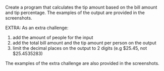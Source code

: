 
Create a program that calculates the tip amount based on the bill amount and tip percentage.
The examples of the output are provided in the screenshots.

EXTRA: As an extra challenge:
1) add the amount of people for the input
2) add the total bill amount and the tip amount per person on the output
3) limit the decimal places on the output to 2 digits (e.g $25.45, not $25.4535283)

The examples of the extra challenge are also provided in the screenshots.